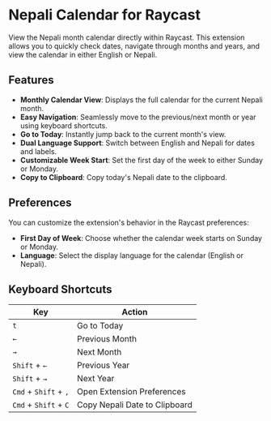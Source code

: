 # Nepali Calendar for Raycast

View the Nepali month calendar directly within Raycast. This extension allows you to quickly check dates, navigate through months and years, and view the calendar in either English or Nepali.

## Features

- **Monthly Calendar View**: Displays the full calendar for the current Nepali month.
- **Easy Navigation**: Seamlessly move to the previous/next month or year using keyboard shortcuts.
- **Go to Today**: Instantly jump back to the current month's view.
- **Dual Language Support**: Switch between English and Nepali for dates and labels.
- **Customizable Week Start**: Set the first day of the week to either Sunday or Monday.
- **Copy to Clipboard**: Copy today's Nepali date to the clipboard.

## Preferences

You can customize the extension's behavior in the Raycast preferences:

- **First Day of Week**: Choose whether the calendar week starts on Sunday or Monday.
- **Language**: Select the display language for the calendar (English or Nepali).

## Keyboard Shortcuts

| Key                   | Action                        |
| --------------------- | ----------------------------- |
| `t`                   | Go to Today                   |
| `←`                   | Previous Month                |
| `→`                   | Next Month                    |
| `Shift` + `←`         | Previous Year                 |
| `Shift` + `→`         | Next Year                     |
| `Cmd` + `Shift` + `,` | Open Extension Preferences    |
| `Cmd` + `Shift` + `C` | Copy Nepali Date to Clipboard |
